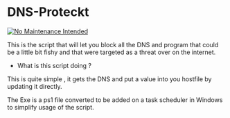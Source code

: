 # DNS-Proteckt

[![No Maintenance Intended](http://unmaintained.tech/badge.svg)](http://unmaintained.tech/)

This is the script that will let you block all the DNS and program that could be a little bit fishy and that were targeted as a threat over on the internet.

+ What is this script doing ? 

This is quite simple , it gets the DNS and put a value into you hostfile by updating it directly.


The Exe is a ps1 file converted to be added on a task scheduler in Windows to simplify usage of the script.
